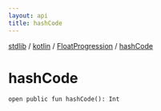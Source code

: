 ```yaml
---
layout: api
title: hashCode
---
```

[stdlib](../../index.md) / [kotlin](../index.md) / [FloatProgression](index.md) / [hashCode](hashCode.md)

# hashCode

```
open public fun hashCode(): Int
```
